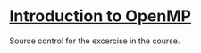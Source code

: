 # [Introduction to OpenMP](https://youtube.com/playlist?list=PLLX-Q6B8xqZ8n8bwjGdzBJ25X2utwnoEG&si=YFvsfpO2qP6ysYCO)

Source control for the excercise in the course.
